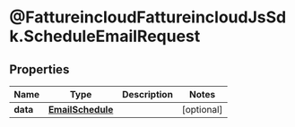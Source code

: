 # @FattureincloudFattureincloudJsSdk.ScheduleEmailRequest

## Properties

Name | Type | Description | Notes
------------ | ------------- | ------------- | -------------
**data** | [**EmailSchedule**](EmailSchedule.md) |  | [optional] 


